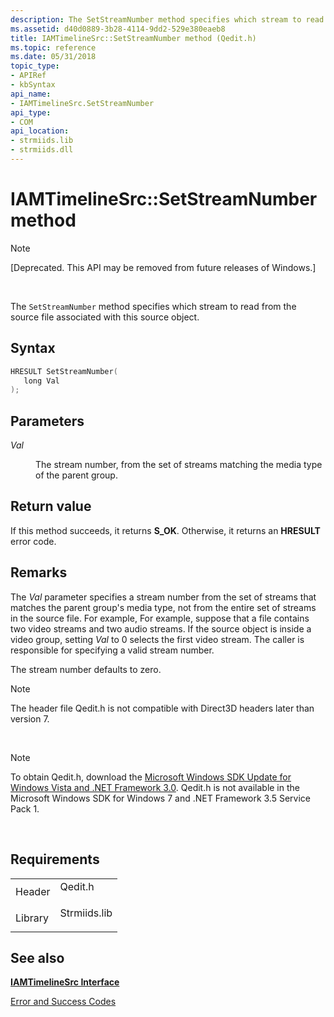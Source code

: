 ```yaml
---
description: The SetStreamNumber method specifies which stream to read from the source file associated with this source object.
ms.assetid: d40d0889-3b28-4114-9dd2-529e380eaeb8
title: IAMTimelineSrc::SetStreamNumber method (Qedit.h)
ms.topic: reference
ms.date: 05/31/2018
topic_type: 
- APIRef
- kbSyntax
api_name: 
- IAMTimelineSrc.SetStreamNumber
api_type: 
- COM
api_location: 
- strmiids.lib
- strmiids.dll
---
```


# IAMTimelineSrc::SetStreamNumber method

> [!Note]  
> \[Deprecated. This API may be removed from future releases of Windows.\]

 

The `SetStreamNumber` method specifies which stream to read from the source file associated with this source object.

## Syntax


```C++
HRESULT SetStreamNumber(
   long Val
);
```



## Parameters

<dl> <dt>

*Val* 
</dt> <dd>

The stream number, from the set of streams matching the media type of the parent group.

</dd> </dl>

## Return value

If this method succeeds, it returns **S\_OK**. Otherwise, it returns an **HRESULT** error code.

## Remarks

The *Val* parameter specifies a stream number from the set of streams that matches the parent group's media type, not from the entire set of streams in the source file. For example, For example, suppose that a file contains two video streams and two audio streams. If the source object is inside a video group, setting *Val* to 0 selects the first video stream. The caller is responsible for specifying a valid stream number.

The stream number defaults to zero.

> [!Note]  
> The header file Qedit.h is not compatible with Direct3D headers later than version 7.

 

> [!Note]  
> To obtain Qedit.h, download the [Microsoft Windows SDK Update for Windows Vista and .NET Framework 3.0](https://msdn.microsoft.com/windowsvista/bb980924.aspx). Qedit.h is not available in the Microsoft Windows SDK for Windows 7 and .NET Framework 3.5 Service Pack 1.

 

## Requirements



|                    |                                                                                         |
|--------------------|-----------------------------------------------------------------------------------------|
| Header<br/>  | <dl> <dt>Qedit.h</dt> </dl>      |
| Library<br/> | <dl> <dt>Strmiids.lib</dt> </dl> |



## See also

<dl> <dt>

[**IAMTimelineSrc Interface**](iamtimelinesrc.md)
</dt> <dt>

[Error and Success Codes](error-and-success-codes.md)
</dt> </dl>

 

 




